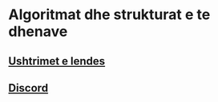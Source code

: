 # Algoritmat dhe strukturat e te dhenave
## [Ushtrimet e lendes](javet.md)

## [Discord](www.discord.gg/HQsT3PJ)